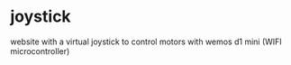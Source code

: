 # joystick
website with a virtual joystick to control motors with wemos d1 mini (WIFI microcontroller)

